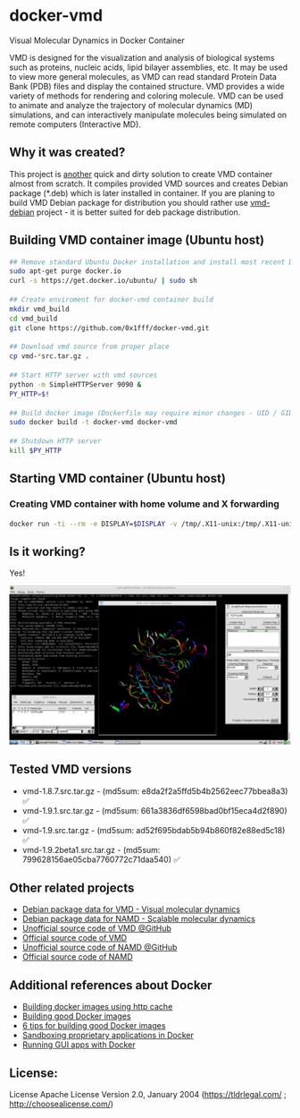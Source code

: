 docker-vmd
============

Visual Molecular Dynamics in Docker Container


  VMD is designed for the visualization and analysis of biological
systems such as proteins, nucleic acids, lipid bilayer assemblies,
etc.  It may be used to view more general molecules, as VMD can read
standard Protein Data Bank (PDB) files and display the contained
structure.  VMD provides a wide variety of methods for rendering and
coloring molecule.  VMD can be used to animate and analyze the trajectory 
of molecular dynamics (MD) simulations, and can interactively manipulate
molecules being simulated on remote computers (Interactive MD).


Why it was created?
---------------------------------------------

This project is [another](http://blog.0x1fff.com/2009/09/vmd-package-builder-for-ubuntu-and.html) quick and dirty solution to create VMD container almost from scratch. 
It compiles provided VMD sources and creates Debian package (*.deb) which is later installed in container. 
If you are planing to build VMD Debian package for distribution you should rather use [vmd-debian](https://github.com/ziima/vmd-debian) project - it is better suited for deb package distribution.



Building VMD container image (Ubuntu host)
---------------------------------------------

```bash
## Remove standard Ubuntu Docker installation and install most recent Docker
sudo apt-get purge docker.io
curl -s https://get.docker.io/ubuntu/ | sudo sh

## Create enviroment for docker-vmd container build
mkdir vmd_build
cd vmd_build
git clone https://github.com/0x1fff/docker-vmd.git

## Download vmd source from proper place
cp vmd-*src.tar.gz .

## Start HTTP server with vmd sources
python -m SimpleHTTPServer 9090 &
PY_HTTP=$!

## Build docker image (Dockerfile may require minor changes - UID / GID / HTTP PROXY)
sudo docker build -t docker-vmd docker-vmd

## Shutdown HTTP server
kill $PY_HTTP
```


Starting VMD container (Ubuntu host)
---------------------------------------------

### Creating VMD container with home volume and X forwarding
```bash
docker run -ti --rm -e DISPLAY=$DISPLAY -v /tmp/.X11-unix:/tmp/.X11-unix -v ~/:/home/vmd docker-vmd
```

Is it working?
---------------------------------------------

Yes!

![VMD screenshot](screen.png)


Tested VMD versions
---------------------------------------------

 * vmd-1.8.7.src.tar.gz - (md5sum: e8da2f2a5ffd5b4b2562eec77bbea8a3) :white_check_mark:
 * vmd-1.9.1.src.tar.gz - (md5sum: 661a3836df6598bad0bf15eca4d2f890) :white_check_mark:
 * vmd-1.9.src.tar.gz - (md5sum: ad52f695bdab5b94b860f82e88ed5c18) :white_check_mark:
 * vmd-1.9.2beta1.src.tar.gz - (md5sum: 799628156ae05cba7760772c71daa540) :white_check_mark:


Other related projects
---------------------------

* [Debian package data for VMD - Visual molecular dynamics](https://github.com/ziima/vmd-debian)
* [Debian package data for NAMD - Scalable molecular dynamics](https://github.com/ziima/namd-debian)
* [Unofficial source code of VMD @GitHub](https://github.com/thatchristoph/vmd-cvs-github)
* [Official source code of VMD](http://www.ks.uiuc.edu/Development/Download/download.cgi?PackageName=VMD)
* [Unofficial source code of NAMD @GitHub](https://github.com/thatchristoph/namd2-cvs-github)
* [Official source code of NAMD](http://www.ks.uiuc.edu/Development/Download/download.cgi?PackageName=NAMD)


Additional references about Docker
-------------------------------------------
 
 * [Building docker images using http cache](http://stackoverflow.com/questions/22030931/how-to-rebuild-dockerfile-quick-by-using-cache)
 * [Building good Docker images](http://jonathan.bergknoff.com/journal/building-good-docker-images)
 * [6 tips for building good Docker images](http://container-solutions.com/2014/11/6-dockerfile-tips-official-images/)
 * [Sandboxing proprietary applications in Docker](http://www.jann.cc/2014/09/06/sandboxing_proprietary_applications_with_docker.html)
 * [Running GUI apps with Docker](http://fabiorehm.com/blog/2014/09/11/running-gui-apps-with-docker/)


License:
---------------------

License Apache License Version 2.0, January 2004 (https://tldrlegal.com/ ; http://choosealicense.com/)

